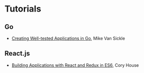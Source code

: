 # Tutorials

## Go

- [Creating Well-tested Applications in Go](https://app.pluralsight.com/library/courses/go-testing-applications), Mike Van Sickle

## React.js

- [Building Applications with React and Redux in ES6](https://app.pluralsight.com/library/courses/react-redux-react-router-es6), Cory House
